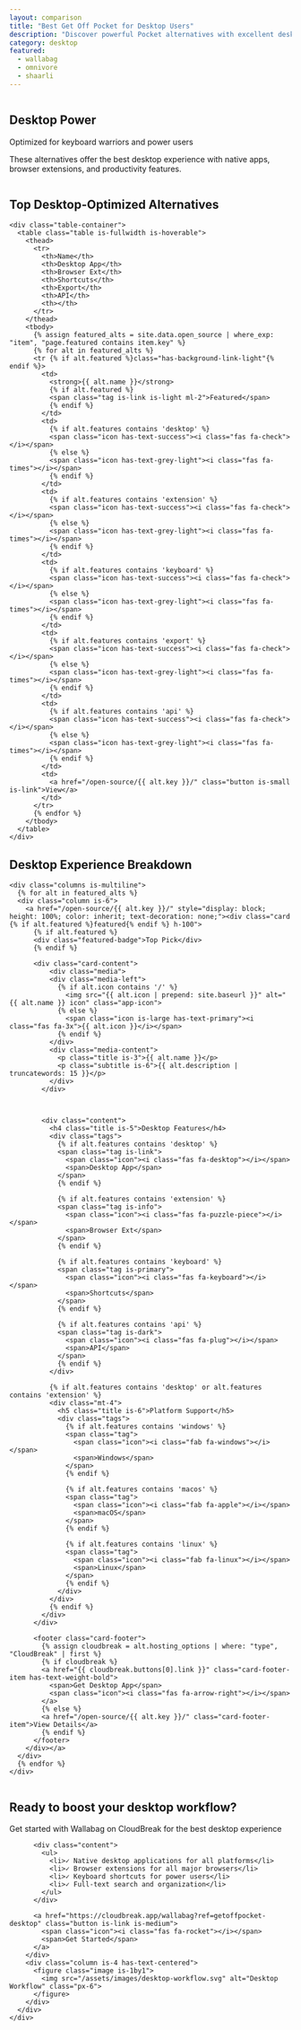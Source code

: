 ```yaml
---
layout: comparison
title: "Best Get Off Pocket for Desktop Users"
description: "Discover powerful Pocket alternatives with excellent desktop apps, browser extensions, and productivity features for power users."
category: desktop
featured:
  - wallabag
  - omnivore
  - shaarli
---
```


<!-- Hero Section -->
<section class="hero is-medium is-link">
  <div class="hero-body">
    <div class="container">
      <div class="columns is-vcentered">
        <div class="column is-7">
          <h1 class="title is-1 has-text-white">Desktop Power</h1>
          <p class="subtitle is-4 has-text-white-ter">Optimized for keyboard warriors and power users</p>
          <p class="has-text-white-ter">These alternatives offer the best desktop experience with native apps, browser extensions, and productivity features.</p>
        </div>
        <div class="column is-5 has-text-centered">
          <span class="icon is-large has-text-white">
            <i class="fas fa-desktop fa-5x"></i>
          </span>
        </div>
      </div>
    </div>
  </div>
</section>

<!-- Quick Comparison Table -->
<section class="section">
  <div class="container">
    <h2 class="title is-3 has-text-centered mb-5">Top Desktop-Optimized Alternatives</h2>
    
    <div class="table-container">
      <table class="table is-fullwidth is-hoverable">
        <thead>
          <tr>
            <th>Name</th>
            <th>Desktop App</th>
            <th>Browser Ext</th>
            <th>Shortcuts</th>
            <th>Export</th>
            <th>API</th>
            <th></th>
          </tr>
        </thead>
        <tbody>
          {% assign featured_alts = site.data.open_source | where_exp: "item", "page.featured contains item.key" %}
          {% for alt in featured_alts %}
          <tr {% if alt.featured %}class="has-background-link-light"{% endif %}>
            <td>
              <strong>{{ alt.name }}</strong>
              {% if alt.featured %}
              <span class="tag is-link is-light ml-2">Featured</span>
              {% endif %}
            </td>
            <td>
              {% if alt.features contains 'desktop' %}
              <span class="icon has-text-success"><i class="fas fa-check"></i></span>
              {% else %}
              <span class="icon has-text-grey-light"><i class="fas fa-times"></i></span>
              {% endif %}
            </td>
            <td>
              {% if alt.features contains 'extension' %}
              <span class="icon has-text-success"><i class="fas fa-check"></i></span>
              {% else %}
              <span class="icon has-text-grey-light"><i class="fas fa-times"></i></span>
              {% endif %}
            </td>
            <td>
              {% if alt.features contains 'keyboard' %}
              <span class="icon has-text-success"><i class="fas fa-check"></i></span>
              {% else %}
              <span class="icon has-text-grey-light"><i class="fas fa-times"></i></span>
              {% endif %}
            </td>
            <td>
              {% if alt.features contains 'export' %}
              <span class="icon has-text-success"><i class="fas fa-check"></i></span>
              {% else %}
              <span class="icon has-text-grey-light"><i class="fas fa-times"></i></span>
              {% endif %}
            </td>
            <td>
              {% if alt.features contains 'api' %}
              <span class="icon has-text-success"><i class="fas fa-check"></i></span>
              {% else %}
              <span class="icon has-text-grey-light"><i class="fas fa-times"></i></span>
              {% endif %}
            </td>
            <td>
              <a href="/open-source/{{ alt.key }}/" class="button is-small is-link">View</a>
            </td>
          </tr>
          {% endfor %}
        </tbody>
      </table>
    </div>
  </div>
</section>

<!-- Detailed Alternatives -->
<section class="section has-background-light">
  <div class="container">
    <h2 class="title is-3 has-text-centered mb-5">Desktop Experience Breakdown</h2>
    
    <div class="columns is-multiline">
      {% for alt in featured_alts %}
      <div class="column is-6">
        <a href="/open-source/{{ alt.key }}/" style="display: block; height: 100%; color: inherit; text-decoration: none;"><div class="card {% if alt.featured %}featured{% endif %} h-100">
          {% if alt.featured %}
          <div class="featured-badge">Top Pick</div>
          {% endif %}
          
          <div class="card-content">
              <div class="media">
              <div class="media-left">
                {% if alt.icon contains '/' %}
                  <img src="{{ alt.icon | prepend: site.baseurl }}" alt="{{ alt.name }} icon" class="app-icon">
                {% else %}
                  <span class="icon is-large has-text-primary"><i class="fas fa-3x">{{ alt.icon }}</i></span>
                {% endif %}
              </div>
              <div class="media-content">
                <p class="title is-3">{{ alt.name }}</p>
                <p class="subtitle is-6">{{ alt.description | truncatewords: 15 }}</p>
              </div>
            </div>
 
 
            
            <div class="content">
              <h4 class="title is-5">Desktop Features</h4>
              <div class="tags">
                {% if alt.features contains 'desktop' %}
                <span class="tag is-link">
                  <span class="icon"><i class="fas fa-desktop"></i></span>
                  <span>Desktop App</span>
                </span>
                {% endif %}
                
                {% if alt.features contains 'extension' %}
                <span class="tag is-info">
                  <span class="icon"><i class="fas fa-puzzle-piece"></i></span>
                  <span>Browser Ext</span>
                </span>
                {% endif %}
                
                {% if alt.features contains 'keyboard' %}
                <span class="tag is-primary">
                  <span class="icon"><i class="fas fa-keyboard"></i></span>
                  <span>Shortcuts</span>
                </span>
                {% endif %}
                
                {% if alt.features contains 'api' %}
                <span class="tag is-dark">
                  <span class="icon"><i class="fas fa-plug"></i></span>
                  <span>API</span>
                </span>
                {% endif %}
              </div>
              
              {% if alt.features contains 'desktop' or alt.features contains 'extension' %}
              <div class="mt-4">
                <h5 class="title is-6">Platform Support</h5>
                <div class="tags">
                  {% if alt.features contains 'windows' %}
                  <span class="tag">
                    <span class="icon"><i class="fab fa-windows"></i></span>
                    <span>Windows</span>
                  </span>
                  {% endif %}
                  
                  {% if alt.features contains 'macos' %}
                  <span class="tag">
                    <span class="icon"><i class="fab fa-apple"></i></span>
                    <span>macOS</span>
                  </span>
                  {% endif %}
                  
                  {% if alt.features contains 'linux' %}
                  <span class="tag">
                    <span class="icon"><i class="fab fa-linux"></i></span>
                    <span>Linux</span>
                  </span>
                  {% endif %}
                </div>
              </div>
              {% endif %}
            </div>
          </div>
          
          <footer class="card-footer">
            {% assign cloudbreak = alt.hosting_options | where: "type", "CloudBreak" | first %}
            {% if cloudbreak %}
            <a href="{{ cloudbreak.buttons[0].link }}" class="card-footer-item has-text-weight-bold">
              <span>Get Desktop App</span>
              <span class="icon"><i class="fas fa-arrow-right"></i></span>
            </a>
            {% else %}
            <a href="/open-source/{{ alt.key }}/" class="card-footer-item">View Details</a>
            {% endif %}
          </footer>
        </div></a>
      </div>
      {% endfor %}
    </div>
  </div>
</section>

<!-- Desktop CTA -->
<section class="section">
  <div class="container">
    <div class="box has-background-link-light">
      <div class="columns is-vcentered">
        <div class="column is-8">
          <h2 class="title is-3">Ready to boost your desktop workflow?</h2>
          <p class="subtitle is-5">Get started with Wallabag on CloudBreak for the best desktop experience</p>
          
          <div class="content">
            <ul>
              <li>✓ Native desktop applications for all platforms</li>
              <li>✓ Browser extensions for all major browsers</li>
              <li>✓ Keyboard shortcuts for power users</li>
              <li>✓ Full-text search and organization</li>
            </ul>
          </div>
          
          <a href="https://cloudbreak.app/wallabag?ref=getoffpocket-desktop" class="button is-link is-medium">
            <span class="icon"><i class="fas fa-rocket"></i></span>
            <span>Get Started</span>
          </a>
        </div>
        <div class="column is-4 has-text-centered">
          <figure class="image is-1by1">
            <img src="/assets/images/desktop-workflow.svg" alt="Desktop Workflow" class="px-6">
          </figure>
        </div>
      </div>
    </div>
  </div>
</section>
